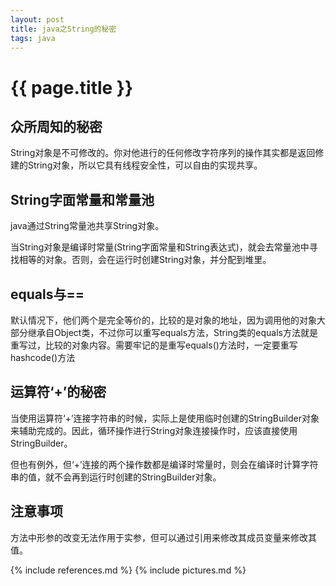 ```yaml
---
layout: post
title: java之String的秘密
tags: java
---
```


{{ page.title }}
================

众所周知的秘密
--------------

String对象是不可修改的。你对他进行的任何修改字符序列的操作其实都是返回修建的String对象，所以它具有线程安全性，可以自由的实现共享。

String字面常量和常量池
----------------------

java通过String常量池共享String对象。

当String对象是编译时常量(String字面常量和String表达式)，就会去常量池中寻找相等的对象。否则，会在运行时创建String对象，并分配到堆里。

equals与==
----------

默认情况下，他们两个是完全等价的，比较的是对象的地址，因为调用他的对象大部分继承自Object类，不过你可以重写equals方法，String类的equals方法就是重写过，比较的对象内容。需要牢记的是重写equals()方法时，一定要重写hashcode()方法



运算符‘+’的秘密
---------------

当使用运算符‘+’连接字符串的时候，实际上是使用临时创建的StringBuilder对象来辅助完成的。因此，循环操作进行String对象连接操作时，应该直接使用StringBuilder。

但也有例外，但‘+’连接的两个操作数都是编译时常量时，则会在编译时计算字符串的值，就不会再到运行时创建的StringBuilder对象。

注意事项
--------

方法中形参的改变无法作用于实参，但可以通过引用来修改其成员变量来修改其值。

{% include references.md %}
{% include pictures.md %}
